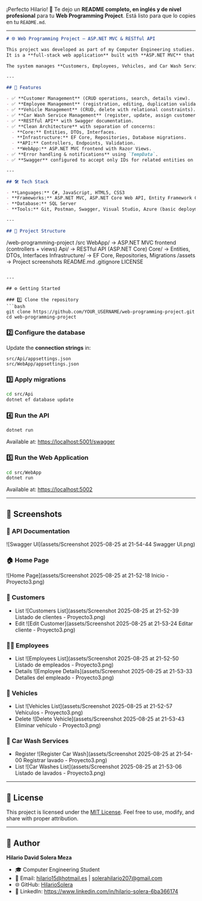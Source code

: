 ¡Perfecto Hilario! 🚀
Te dejo un **README completo, en inglés y de nivel profesional** para tu **Web Programming Project**. Está listo para que lo copies en tu `README.md`.

---

```md
# 🌐 Web Programming Project — ASP.NET MVC & RESTful API

This project was developed as part of my Computer Engineering studies.  
It is a **full-stack web application** built with **ASP.NET MVC** that consumes a custom **ASP.NET Core RESTful API**, providing a clean, scalable, and modular architecture.

The system manages **Customers, Employees, Vehicles, and Car Wash Services**, integrating both frontend and backend with database persistence using **Entity Framework Core** and **SQL Server**.

---

## 🚀 Features

- ✅ **Customer Management** (CRUD operations, search, details view).  
- ✅ **Employee Management** (registration, editing, duplication validation).  
- ✅ **Vehicle Management** (CRUD, delete with relational constraints).  
- ✅ **Car Wash Service Management** (register, update, assign customer/vehicle/employee).  
- ✅ **RESTful API** with Swagger documentation.  
- ✅ **Clean Architecture** with separation of concerns:
  - **Core:** Entities, DTOs, Interfaces.  
  - **Infrastructure:** EF Core, Repositories, Database migrations.  
  - **API:** Controllers, Endpoints, Validation.  
  - **WebApp:** ASP.NET MVC frontend with Razor Views.  
- ✅ **Error handling & notifications** using `TempData`.  
- ✅ **Swagger** configured to accept only IDs for related entities on POST/PUT.  

---

## 🛠️ Tech Stack

- **Languages:** C#, JavaScript, HTML5, CSS3  
- **Frameworks:** ASP.NET MVC, ASP.NET Core Web API, Entity Framework Core  
- **Database:** SQL Server  
- **Tools:** Git, Postman, Swagger, Visual Studio, Azure (basic deployment)  

---

## 📂 Project Structure

```

/web-programming-project
/src
WebApp/           -> ASP.NET MVC frontend (controllers + views)
Api/              -> RESTful API (ASP.NET Core)
Core/             -> Entities, DTOs, Interfaces
Infrastructure/   -> EF Core, Repositories, Migrations
/assets             -> Project screenshots
README.md
.gitignore
LICENSE

````

---

## ⚙️ Getting Started

### 1️⃣ Clone the repository
```bash
git clone https://github.com/YOUR_USERNAME/web-programming-project.git
cd web-programming-project
````

### 2️⃣ Configure the database

Update the **connection strings** in:

```
src/Api/appsettings.json
src/WebApp/appsettings.json
```

### 3️⃣ Apply migrations

```bash
cd src/Api
dotnet ef database update
```

### 4️⃣ Run the API

```bash
dotnet run
```

Available at: [https://localhost:5001/swagger](https://localhost:5001/swagger)

### 5️⃣ Run the Web Application

```bash
cd src/WebApp
dotnet run
```

Available at: [https://localhost:5002](https://localhost:5002)

---

## 📸 Screenshots

### 🔐 API Documentation

!\[Swagger UI]\(assets/Screenshot 2025-08-25 at 21-54-44 Swagger UI.png)

### 🏠 Home Page

!\[Home Page]\(assets/Screenshot 2025-08-25 at 21-52-18 Inicio - Proyecto3.png)

### 👥 Customers

* List
  !\[Customers List]\(assets/Screenshot 2025-08-25 at 21-52-39 Listado de clientes - Proyecto3.png)
* Edit
  !\[Edit Customer]\(assets/Screenshot 2025-08-25 at 21-53-24 Editar cliente - Proyecto3.png)

### 👨‍💼 Employees

* List
  !\[Employees List]\(assets/Screenshot 2025-08-25 at 21-52-50 Listado de empleados - Proyecto3.png)
* Details
  !\[Employee Details]\(assets/Screenshot 2025-08-25 at 21-53-33 Detalles del empleado - Proyecto3.png)

### 🚗 Vehicles

* List
  !\[Vehicles List]\(assets/Screenshot 2025-08-25 at 21-52-57 Vehículos - Proyecto3.png)
* Delete
  !\[Delete Vehicle]\(assets/Screenshot 2025-08-25 at 21-53-43 Eliminar vehículo - Proyecto3.png)

### 🚿 Car Wash Services

* Register
  !\[Register Car Wash]\(assets/Screenshot 2025-08-25 at 21-54-00 Registrar lavado - Proyecto3.png)
* List
  !\[Car Washes List]\(assets/Screenshot 2025-08-25 at 21-53-06 Listado de lavados - Proyecto3.png)

---

## 📜 License

This project is licensed under the [MIT License](LICENSE).
Feel free to use, modify, and share with proper attribution.

---

## 👤 Author

**Hilario David Solera Meza**

* 🎓 Computer Engineering Student
* 📧 Email: [hilario15@hotmail.es](mailto:hilario15@hotmail.es) | [solerahilario207@gmail.com](mailto:solerahilario207@gmail.com)
* 🌐 GitHub: [HilarioSolera](https://github.com/HilarioSolera)
* 💼 LinkedIn: https://www.linkedin.com/in/hilario-solera-6ba366174

